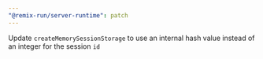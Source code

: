 ```yaml
---
"@remix-run/server-runtime": patch
---
```


Update `createMemorySessionStorage` to use an internal hash value instead of an integer for the session `id`
